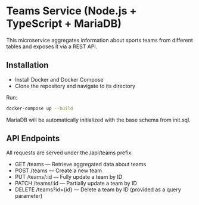 # Teams Service (Node.js + TypeScript + MariaDB)

This microservice aggregates information about sports teams from different tables and exposes it via a REST API.

## Installation

- Install Docker and Docker Compose
- Clone the repository and navigate to its directory

Run:

```bash
docker-compose up --build
```

MariaDB will be automatically initialized with the base schema from init.sql.

## API Endpoints

All requests are served under the /api/teams prefix.

- GET /teams — Retrieve aggregated data about teams
- POST /teams — Create a new team
- PUT /teams/:id — Fully update a team by ID
- PATCH /teams/:id — Partially update a team by ID
- DELETE /teams?id={id} — Delete a team by ID (provided as a query parameter)



